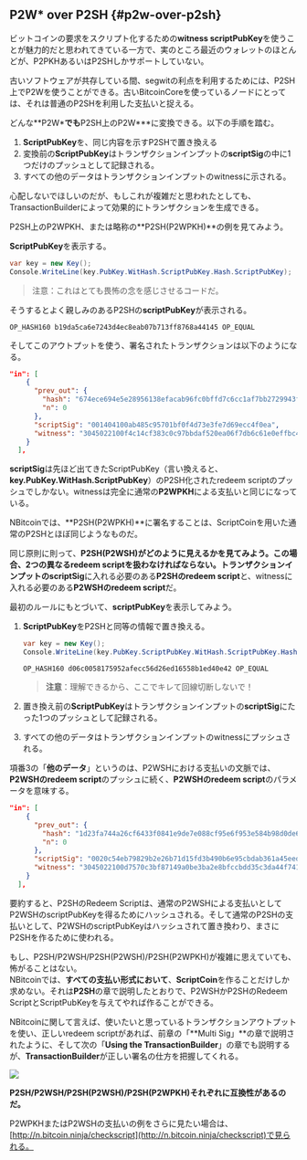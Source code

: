 ## P2W\* over P2SH {#p2w-over-p2sh}

ビットコインの要求をスクリプト化するための**witness scriptPubKey**を使うことが魅力的だと思われてきている一方で、実のところ最近のウォレットのほとんどが、P2PKHあるいはP2SHしかサポートしていない。

古いソフトウェアが共存している間、segwitの利点を利用するためには、P2SH上でP2Wを使うことができる。古いBitcoinCoreを使っているノードにとっては、それは普通のP2SHを利用した支払いと捉える。

どんな**P2W\***でも**P2SH上のP2W\***に変換できる。以下の手順を踏む。

1. **ScriptPubKey**を、同じ内容を示すP2SHで置き換える
2. 変換前の**ScriptPubKey**はトランザクションインプットの**scriptSig**の中に1つだけのプッシュとして記録される。
3. すべての他のデータはトランザクションインプットのwitnessに示される。

心配しないでほしいのだが、もしこれが複雑だと思われたとしても、TransactionBuilderによって効果的にトランザクションを生成できる。

P2SH上のP2WPKH、または略称の**P2SH\(P2WPKH\)**の例を見てみよう。

**ScriptPubKey**を表示する。

```cs
var key = new Key();
Console.WriteLine(key.PubKey.WitHash.ScriptPubKey.Hash.ScriptPubKey);
```

> 注意：これはとても畏怖の念を感じさせるコードだ。

そうするとよく親しみのあるP2SHの**scriptPubKey**が表示される。

```
OP_HASH160 b19da5ca6e7243d4ec8eab07b713ff8768a44145 OP_EQUAL
```

そしてこのアウトプットを使う、署名されたトランザクションは以下のようになる。

```json
"in": [
    {
      "prev_out": {
        "hash": "674ece694e5e28956138efacab96fc0bffd7c6cc1af7bb2729943fedf8f0b8b9",
        "n": 0
      },
      "scriptSig": "001404100ab485c95701bf0f4d73e3fe7d69ecc4f0ea",
      "witness": "3045022100f4c14cf383c0c97bbdaf520ea06f7db6c61e0effbc4bd3dfea036a90272f6cce022055b0fc058759a7961e718d48a3dc4dd5580fffc310557925a0865dbe467a835901 0205b956a5afe8f34a01337f0949f5733b5e376caaea57c9624e40e739a0b1d16c"
    }
  ],
```

**scriptSig**は先ほど出てきたScriptPubKey（言い換えると、**key.PubKey.WitHash.ScriptPubKey**）のP2SH化されたredeem scriptのプッシュでしかない。witnessは完全に通常の**P2WPKH**による支払いと同じになっている。

NBitcoinでは、**P2SH\(P2WPKH\)**に署名することは、ScriptCoinを用いた通常のP2SHとほぼ同じようなものだ。

同じ原則に則って、**P2SH\(P2WSH\)**がどのように見えるかを見てみよう。この場合、2つの異なるredeem scriptを扱わなければならない。トランザクションインプットの**scriptSig**に入れる必要のある**P2SHのredeem script**と、witnessに入れる必要のある**P2WSHのredeem script**だ。

最初のルールにもとづいて、**scriptPubKey**を表示してみよう。

1. **ScriptPubKey**をP2SHと同等の情報で置き換える。

   ```cs
   var key = new Key();
   Console.WriteLine(key.PubKey.ScriptPubKey.WitHash.ScriptPubKey.Hash.ScriptPubKey);
   ```

   ```
   OP_HASH160 d06c0058175952afecc56d26ed16558b1ed40e42 OP_EQUAL
   ```

   > **注意**：理解できるから、ここでキレて回線切断しないで！

2. 置き換え前の**ScriptPubKey**はトランザクションインプットの**scriptSig**にたった1つのプッシュとして記録される。

3. すべての他のデータはトランザクションインプットのwitnessにプッシュされる。

項番3の「**他のデータ**」というのは、P2WSHにおける支払いの文脈では、**P2WSHのredeem script**のプッシュに続く、**P2WSHのredeem script**のパラメータを意味する。

```json
"in": [
    {
      "prev_out": {
        "hash": "1d23fa744a26cf6433f0841e9de7e088cf95e6f953e584b98d0de6ef4216765f",
        "n": 0
      },
      "scriptSig": "0020c54eb79829b2e26b71d15fd3b490b6e95cbdab361a45eed2cdfe642497480a6c",
      "witness": "3045022100d7570c3bf87149a0be3ba2e8bfccbdd35c3da44f741695e9962014795fabc4fc02203183cfa55a85728520b0f1ac59ac3ffa1a8526634fe619f99fac0f76016f366e01 2103146e87d7fcc81f3e044f97c6b262c01826f40a9ab9acae0f689983a5890a1f4dac"
    }
  ],
```

要約すると、P2SHのRedeem Scriptは、通常のP2WSHによる支払いとしてP2WSHのscriptPubKeyを得るためにハッシュされる。そして通常のP2SHの支払いとして、P2WSHのscriptPubKeyはハッシュされて置き換わり、まさにP2SHを作るために使われる。

もし、P2SH/P2WSH/P2SH\(P2WSH\)/P2SH\(P2WPKH\)が複雑に思えていても、怖がることはない。  
NBitcoinでは、**すべての支払い形式において**、**ScriptCoin**を作ることだけしか求めない。それは**P2SH**の章で説明したとおりで、P2WSHかP2SHのRedeem ScriptとScriptPubKeyを与えてやれば作ることができる。

NBitcoinに関して言えば、使いたいと思っているトランザクションアウトプットを使い、正しいredeem scriptがあれば、前章の「**Multi Sig」**の章で説明されたように、そして次の「**Using the TransactionBuilder**」の章でも説明するが、**TransactionBuilder**が正しい署名の仕方を把握してくれる。

![](../assets/ScriptCoin.png)

**P2SH/P2WSH/P2SH\(P2WSH\)/P2SH\(P2WPKH\)それぞれに互換性があるのだ。**

P2WPKHまたはP2WSHの支払いの例をさらに見たい場合は、[http://n.bitcoin.ninja/checkscript](http://n.bitcoin.ninja/checkscript)で見られる。

